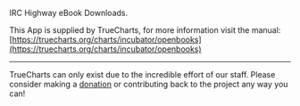 IRC Highway eBook Downloads.

This App is supplied by TrueCharts, for more information visit the manual: [https://truecharts.org/charts/incubator/openbooks](https://truecharts.org/charts/incubator/openbooks)

---

TrueCharts can only exist due to the incredible effort of our staff.
Please consider making a [donation](https://truecharts.org/sponsor) or contributing back to the project any way you can!

